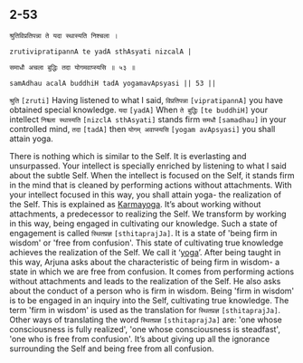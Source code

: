 ## 2-53


```shloka-sa
श्रुतिविप्रतिपन्ना ते यदा स्थास्यति निश्चला ।
```
```shloka-sa-hk
zrutivipratipannA te yadA sthAsyati nizcalA |
```
```shloka-sa
समाधौ अचला बुद्धिः तदा योगमवाप्स्यसि ॥ ५३ ॥
```
```shloka-sa-hk
samAdhau acalA buddhiH tadA yogamavApsyasi || 53 ||
```

`श्रुति` `[zruti]` Having listened to what I said, `विप्रतिपन्ना` `[vipratipannA]` you have obtained special knowledge. `यदा` `[yadA]` When `ते बुद्धिः` `[te buddhiH]` your intellect `निश्च्ला स्थास्यति` `[nizclA sthAsyati]` stands firm `समधौ` `[samadhau]` in your controlled mind, `तदा` `[tadA]` then `योगम् अवाप्स्यसि` `[yogam avApsyasi]` you shall attain yoga.

There is nothing which is similar to the Self. It is everlasting and unsurpassed. Your intellect is specially enriched by listening to what I said about the subtle Self. When the intellect is focused on the Self, it stands firm in the mind that is cleaned by performing actions without attachments. With your intellect focused in this way, you shall attain yoga- the realization of the Self.
This is explained as [Karmayoga](karmayoga). It’s about working without attachments, a predecessor to realizing the Self. We transform by working in this way, being engaged in cultivating our knowledge. Such a state of engagement is called `स्थितप्रज्ञ` `[sthitaprajJa]`. It is a state of 'being firm in wisdom' or 'free from confusion'. This state of cultivating true knowledge achieves the realization of the Self. We call it ‘[yoga](yoga_state_of_being)’.
After being taught in this way, Arjuna asks about the characteristic of being firm in wisdom- a state in which we are free from confusion. It comes from performing actions without attachments and leads to the realization of the Self. He also asks about the conduct of a person who is firm in wisdom.
<a name='sthitaprajna_xlat'></a>Being 'firm in wisdom' is to be engaged in an inquiry into the Self, cultivating true knowledge. The term 'firm in wisdom' is used as the translation for `स्थितप्रज्ञ` `[sthitaprajJa]`. Other ways of translating the word `स्थितप्रज्ञ` `[sthitaprajJa]` are: 'one whose consciousness is fully realized', 'one whose consciousness is steadfast', 'one who is free from confusion'. It’s about giving up all the ignorance surrounding the Self and being free from all confusion.


